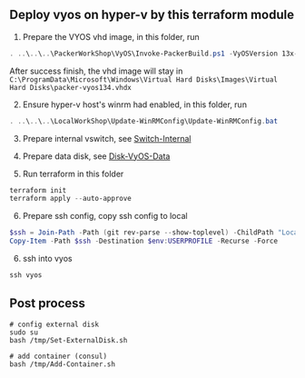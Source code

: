 ## Deploy vyos on hyper-v by this terraform module
1. Prepare the VYOS vhd image, in this folder, run
```powershell
. ..\..\..\PackerWorkShop\VyOS\Invoke-PackerBuild.ps1 -VyOSVersion 13x-cloudinit
```
After success finish, the vhd image will stay in 
`C:\ProgramData\Microsoft\Windows\Virtual Hard Disks\Images\Virtual Hard Disks\packer-vyos134.vhdx`

2. Ensure hyper-v host's winrm had enabled, in this folder, run
```powershell
. ..\..\..\LocalWorkShop\Update-WinRMConfig\Update-WinRMConfig.bat
```

3. Prepare internal vswitch, see  [Switch-Internal](../Switch-Internal/)

4. Prepare data disk, see [Disk-VyOS-Data](../Disk-VyOS-Data/)

5. Run terraform in this folder
```powershell
terraform init
terraform apply --auto-approve
```

6. Prepare ssh config, copy ssh config to local
```powershell
$ssh = Join-Path -Path (git rev-parse --show-toplevel) -ChildPath "LocalWorkShop\.ssh"
Copy-Item -Path $ssh -Destination $env:USERPROFILE -Recurse -Force
```

6. ssh into vyos
```powershell
ssh vyos
```

## Post process
```shell
# config external disk
sudo su
bash /tmp/Set-ExternalDisk.sh

# add container (consul)
bash /tmp/Add-Container.sh
```